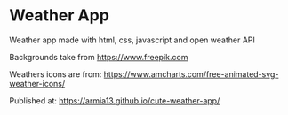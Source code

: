 # Weather App

Weather app made with html, css, javascript and open weather API

Backgrounds take from https://www.freepik.com

Weathers icons are from: https://www.amcharts.com/free-animated-svg-weather-icons/

Published at: https://armia13.github.io/cute-weather-app/
